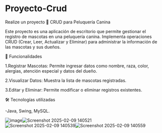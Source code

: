 # Proyecto-Crud
Realize un proyecto 
🐶 CRUD para Peluquería Canina

Este proyecto es una aplicación de escritorio que permite gestionar el registro de mascotas en una peluquería canina. Implementa operaciones CRUD (Crear, Leer, Actualizar y Eliminar) para administrar la información de las mascotas y sus dueños.

🚀 Funcionalidades

1.Registrar Mascotas: Permite ingresar datos como nombre, raza, color, alergias, atención especial y datos del dueño.

2.Visualizar Datos: Muestra la lista de mascotas registradas.

3.Editar y Eliminar: Permite modificar o eliminar registros existentes.

🛠 Tecnologías utilizadas

-Java, Swing, MySQL.

![image](https://github.com/user-attachments/assets/abcffdd4-8ed8-462e-9d87-287d169ca542)![Screenshot 2025-02-09 140521](https://github.com/user-attachments/assets/09eaa516-cde7-4f9e-b892-f09445b201ce)![Screenshot 2025-02-09 140539](https://github.com/user-attachments/assets/51d58a76-ffd9-45fd-82c3-1636ac1997a1)![Screenshot 2025-02-09 140559](https://github.com/user-attachments/assets/bea98990-a1af-49bb-843b-c13cc22c64d7)





